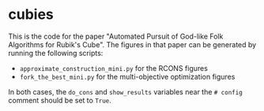 # cubies

This is the code for the paper "Automated Pursuit of God-like Folk Algorithms for Rubik's Cube".  The figures in that paper can be generated by running the following scripts:

- `approximate_construction_mini.py` for the RCONS figures
- `fork_the_best_mini.py` for the multi-objective optimization figures

In both cases, the `do_cons` and `show_results` variables near the `# config` comment should be set to `True`.

